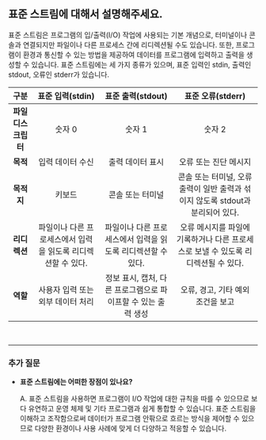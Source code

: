 ## **표준 스트림에 대해서 설명해주세요.**

표준 스트림은 프로그램의 입/출력(I/O) 작업에 사용되는 기본 개념으로, 터미널이나 콘솔과 연결되지만 파일이나 다른 프로세스 간에 리디렉션될 수도 있습니다. 또한, 프로그램이 환경과 통신할 수 있는 방법을 제공하여 데이터를 프로그램에 입력하고 출력을 생성할 수 있습니다. 표준 스트림에는 세 가지 종류가 있으며, 표준 입력인 stdin, 출력인 stdout, 오류인 stderr가 있습니다.

**구분** | **표준 입력(stdin)** | **표준 출력(stdout)** | **표준 오류(stderr)**
:----: | :------: | :------: | :------:
**파일 디스크립터** | 숫자 0 | 숫자 1 | 숫자 2
**목적** | 입력 데이터 수신 | 출력 데이터 표시 | 오류 또는 진단 메시지
**목적지** | 키보드 | 콘솔 또는 터미널 | 콘솔 또는 터미널, 오류 출력이 일반 출력과 섞이지 않도록 stdout과 분리되어 있다. 
**리디렉션** | 파일이나 다른 프로세스에서 입력을 읽도록 리디렉션할 수 있다. | 파일이나 다른 프로세스에서 입력을 읽도록 리디렉션할 수 있다. | 오류 메시지를 파일에 기록하거나 다른 프로세스로 보낼 수 있도록 리디렉션될 수 있다. 
**역할** | 사용자 입력 또는 외부 데이터 처리 | 정보 표시, 캡처, 다른 프로그램으로 파이프할 수 있는 출력 생성 | 오류, 경고, 기타 예외 조건을 보고

<br>

---
### **추가 질문**

- **표준 스트림에는 어떠한 장점이 있나요?**

    A. 표준 스트림을 사용하면 프로그램이 I/O 작업에 대한 규칙을 따를 수 있으므로 보다 유연하고 운영 체제 및 기타 프로그램과 쉽게 통합할 수 있습니다. 표준 스트림을 이해하고 조작함으로써 데이터가 프로그램 안팎으로 흐르는 방식을 제어할 수 있으므로 다양한 환경이나 사용 사례에 맞게 더 다양하고 적응할 수 있습니다.

